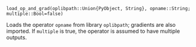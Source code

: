 ```
load_op_and_grad(oplibpath::Union{PyObject, String}, opname::String; multiple::Bool=false)
```

Loads the operator `opname` from library `oplibpath`; gradients are also imported.  If `multiple` is true, the operator is assumed to have multiple outputs. 
